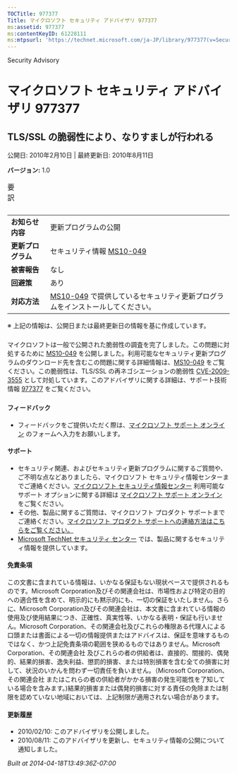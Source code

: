 ```yaml
---
TOCTitle: 977377
Title: マイクロソフト セキュリティ アドバイザリ 977377
ms:assetid: 977377
ms:contentKeyID: 61228111
ms:mtpsurl: 'https://technet.microsoft.com/ja-JP/library/977377(v=Security.10)'
---
```


Security Advisory

マイクロソフト セキュリティ アドバイザリ 977377
===============================================

TLS/SSL の脆弱性により、なりすましが行われる
--------------------------------------------

公開日: 2010年2月10日 | 最終更新日: 2010年8月11日

**バージョン:** 1.0

<p></p>

<table class="dataTable">
<caption>
要訳</caption>
</table>

<p></p>

|                    |                                                                                                                                          |
|--------------------|------------------------------------------------------------------------------------------------------------------------------------------|
| **お知らせ内容**   | 更新プログラムの公開                                                                                                                     |
| **更新プログラム** | セキュリティ情報 [MS10-049](https://technet.microsoft.com/security/bulletin/ms10-049)                                                     |
| **被害報告**       | なし                                                                                                                                     |
| **回避策**         | あり                                                                                                                                     |
| **対応方法**       | [MS10-049](https://technet.microsoft.com/security/bulletin/ms10-049) で提供しているセキュリティ更新プログラムをインストールしてください。 |

※ 上記の情報は、公開日または最終更新日の情報を基に作成しています。

### 

#### 

マイクロソフトは一般で公開された脆弱性の調査を完了しました。この問題に対処するために [MS10-049](https://technet.microsoft.com/security/bulletin/ms10-049) を公開しました。利用可能なセキュリティ更新プログラムのダウンロード先を含むこの問題に関する詳細情報は、[MS10-049](https://technet.microsoft.com/security/bulletin/ms10-049) をご覧ください。この脆弱性は、TLS/SSL の再ネゴシエーションの脆弱性 [CVE-2009-3555](https://www.cve.mitre.org/cgi-bin/cvename.cgi?name=cve-2009-3555) として対処しています。このアドバイザリに関する詳細は、サポート技術情報 [977377](https://support.microsoft.com/kb/977377) をご覧ください。

### 

#### フィードバック

-   フィードバックをご提供いただく際は、[マイクロソフト サポート オンライン](https://support.microsoft.com/common/survey.aspx?scid=sw;en;1257&showpage=1&ws=technet&sd=tech) のフォームへ入力をお願いします。

#### サポート

-   セキュリティ関連、およびセキュリティ更新プログラムに関するご質問や、ご不明な点などありましたら、マイクロソフト セキュリティ情報センターまでご連絡ください。[マイクロソフト セキュリティ情報センター](https://www.microsoft.com/japan/security/sicinfo.mspx) 利用可能なサポート オプションに関する詳細は [マイクロソフト サポート オンライン](https://support.microsoft.com/) をご覧ください。
-   その他、製品に関するご質問は、マイクロソフト プロダクト サポートまでご連絡ください。[マイクロソフト プロダクト サポートへの連絡方法はこちらをご覧ください。](https://support.microsoft.com/select/?target=assistance)
-   [Microsoft TechNet セキュリティ センター](https://technet.microsoft.com/ja-jp/security/default.aspx) では、製品に関するセキュリティ情報を提供しています。

#### 免責条項

この文書に含まれている情報は、いかなる保証もない現状ベースで提供されるものです。Microsoft Corporation及びその関連会社は、市場性および特定の目的への適合性を含めて、明示的にも黙示的にも、一切の保証をいたしません。さらに、Microsoft Corporation及びその関連会社は、本文書に含まれている情報の使用及び使用結果につき、正確性、真実性等、いかなる表明・保証も行いません。Microsoft Corporation、その関連会社及びこれらの権限ある代理人による口頭または書面による一切の情報提供またはアドバイスは、保証を意味するものではなく、かつ上記免責条項の範囲を狭めるものではありません。Microsoft Corporation、その関連会社 及びこれらの者の供給者は、直接的、間接的、偶発的、結果的損害、逸失利益、懲罰的損害、または特別損害を含む全ての損害に対して、状況のいかんを問わず一切責任を負いません。（Microsoft Corporation、その関連会社 またはこれらの者の供給者がかかる損害の発生可能性を了知している場合を含みます。)結果的損害または偶発的損害に対する責任の免除または制限を認めていない地域においては、上記制限が適用されない場合があります。

#### 更新履歴

-   2010/02/10: このアドバイザリを公開しました。
-   2010/08/11: このアドバイザリを更新し、セキュリティ情報の公開について通知しました。

*Built at 2014-04-18T13:49:36Z-07:00*
